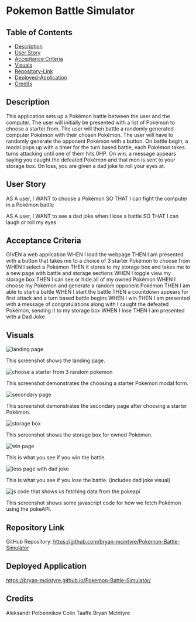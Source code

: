 # Pokemon Battle Simulator

## Table of Contents
- [Description](#description)
- [User Story](#user-story)
- [Acceptance Criteria](#acceptance-criteria)
- [Visuals](#visuals)
- [Repository-Link](#repository-link)
- [Deployed-Application](#deployed-application)
- [Credits](#deployed-application)


## Description
This application sets up a Pokémon battle between the user and the computer. The user will initially be presented with a list of Pokémon to choose a starter from. The user will then battle a randomly generated computer Pokémon with their chosen Pokémon. The user will have to randomly generate the opponent Pokémon with a button. On battle begin, a modal pops up with a timer for the turn based battle, each Pokémon takes turns attacking until one of them hits 0HP. On win, a message appears saying you caught the defeated Pokémon and that mon is sent to your storage box. On loss, you are given a dad joke to roll your eyes at.

## User Story
AS A user,
I WANT to choose a Pokémon
SO THAT I can fight the computer in a Pokémon battle

AS A user,
I WANT to see a dad joke when I lose a battle
SO THAT I can laugh or roll my eyes

## Acceptance Criteria
GIVEN a web application
WHEN I load the webpage
THEN I am presented with a button that takes me to a choice of 3 starter Pokémon to choose from
WHEN I select a Pokémon
THEN it stores to my storage box and takes me to a new page with battle and storage sections
WHEN I toggle view my storage box
THEN I can see or hide all of my owned Pokémon
WHEN I choose my Pokémon and generate a random opponent Pokémon
THEN I am able to start a battle
WHEN I start the battle
THEN a countdown appears for first attack and a turn based battle begins
WHEN I win
THEN I am presented with a message of congratulations along with I caught the defeated Pokémon, sending it to my storage box
WHEN I lose
THEN I am presented with a Dad Joke

## Visuals
![landing page](https://github.com/bryan-mcintyre/Pokemon-Battle-Simulator/assets/85810714/a66c2fbb-8983-4224-a6fe-66979cf1ab18)

This screenshot shows the landing page.

![choose a starter from 3 random pokemon](https://github.com/bryan-mcintyre/Pokemon-Battle-Simulator/assets/85810714/3a70765d-6d52-416d-8596-d196ee46f126)

This screenshot demonstrates the choosing a starter Pokémon modal form.

![secondary page](https://github.com/bryan-mcintyre/Pokemon-Battle-Simulator/assets/85810714/6c2f14d3-7b88-4fd3-acd2-f9b7c7896fbd)

This screenshot demonstrates the secondary page after choosing a starter Pokémon.

![storage box](https://github.com/bryan-mcintyre/Pokemon-Battle-Simulator/assets/85810714/2f5c9476-8352-4bf9-9919-ebeced55faed)

This screenshot shows the storage box for owned Pokémon.

![win page](https://github.com/bryan-mcintyre/Pokemon-Battle-Simulator/assets/85810714/d87f0aed-4fad-4116-94ac-2e3650d6bed0)

This is what you see if you win the battle.

![loss page with dad joke](https://github.com/bryan-mcintyre/Pokemon-Battle-Simulator/assets/85810714/f5e8b0f6-c7c7-47f0-8361-02614721018e)

This is what you see if you lose the battle. (includes dad joke visual)

![js code that shows us fetching data from the pokeapi](https://github.com/bryan-mcintyre/Pokemon-Battle-Simulator/assets/85810714/1c90db3a-3971-446a-a65e-c8a93fcdcd58)

This screenshot shows some javascript code for how we fetch Pokémon using the pokeAPI.

## Repository Link
GitHub Repository:
https://github.com/bryan-mcintyre/Pokemon-Battle-Simulator

## Deployed Application

https://bryan-mcintyre.github.io/Pokemon-Battle-Simulator/

## Credits
Aleksandr Polbennikov
Colin Taaffe
Bryan McIntyre




